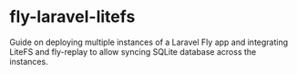 # fly-laravel-litefs
Guide on deploying multiple instances of a Laravel Fly app and integrating LiteFS and fly-replay to allow syncing SQLite database across the instances. 
